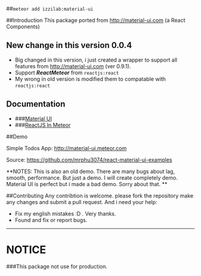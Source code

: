 ##`meteor add izzilab:material-ui`

##Introduction
This package ported from http://material-ui.com (a React Components)

## New change in this version 0.0.4
- Big changed in this version, i just created a wrapper to support all features from http://material-ui.com (ver 0.9.1).
- Support ***ReactMeteor*** from `reactjs:react`
- My wrong in old version is modified them to compatable with `reactjs:react`

## Documentation
- ###<a href="http://material-ui.com/#/components/appbar">Material UI</a>
- ###<a href="https://github.com/reactjs/react-meteor">ReactJS In Meteor</a>

##Demo

Simple Todos App: http://material-ui.meteor.com

Source: https://github.com/mrphu3074/react-material-ui-examples

**NOTES: This is also an old demo. There are many bugs about lag, smooth, performance. But just a demo. I will create completely demo. Material UI is perfect but i made a bad demo. Sorry about that. **

##Contributing
Any contribtion is welcome. please fork the repository make any changes and submit a pull request.
And i need your help:
+ Fix my english mistakes :D . Very thanks.
+ Found and fix or report bugs.

---
# NOTICE
###This package not use for production.
